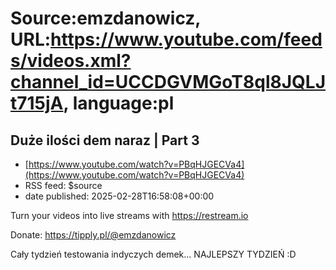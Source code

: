 # Source:emzdanowicz, URL:https://www.youtube.com/feeds/videos.xml?channel_id=UCCDGVMGoT8ql8JQLJt715jA, language:pl

## Duże ilości dem naraz | Part 3
 - [https://www.youtube.com/watch?v=PBqHJGECVa4](https://www.youtube.com/watch?v=PBqHJGECVa4)
 - RSS feed: $source
 - date published: 2025-02-28T16:58:08+00:00

Turn your videos into live streams with https://restream.io

Donate: https://tipply.pl/@emzdanowicz

Cały tydzień testowania indyczych demek... NAJLEPSZY TYDZIEŃ :D


